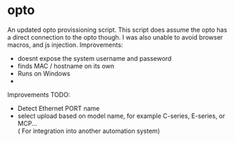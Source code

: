 # opto
An updated opto provissioning script.
This script does assume the opto has a direct connection to the opto  though. I was also unable to avoid browser macros, and js injection.
Improvements:<br>
<ul>
  <li>doesnt expose the system username and passeword</li>
  <li>finds MAC / hostname on its own</li>
  <li>Runs on Windows</li>
  <li></li>
</ul>


Improvements TODO:
<ul>
   <li>Detect Ethernet PORT name</li>
   <li>select upload based on model name, for example C-series, E-series, or MCP...<br>
      ( For integration into another automation system) <br></li>

</ul>
